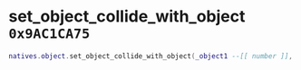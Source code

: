 # set_object_collide_with_object `0x9AC1CA75`

```lua
natives.object.set_object_collide_with_object(_object1 --[[ number ]], _object2 --[[ number ]], _collide --[[ boolean ]])
```
